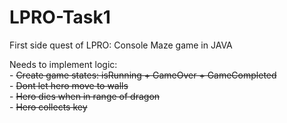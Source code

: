 # LPRO-Task1
First side quest of LPRO: Console Maze game in JAVA

Needs to implement logic:<br>
	- <strike>Create game states: isRunning + GameOver + GameCompleted</strike><br>
	- <strike>Dont let hero move to walls</strike><br>
	- <strike>Hero dies when in range of dragon</strike><br>
	- <strike>Hero collects key</strike><br>
